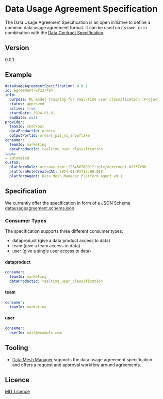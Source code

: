 # Data Usage Agreement Specification

The Data Usage Agreement Specification is an open initiative to define a common data usage agreement format. It can be used on its own, or in combination with the [Data Contract Specification](datacontract.com).

## Version

0.0.1

## Example

```yaml
dataUsageAgreementSpecification: 0.0.1
id: agreement-8f237f9h
info:
  purpose: ML model training for real-time user classification (Project RTUSR-3)
  status: approved
  active: true
  startDate: 2024-01-01
  endDate: null
provider:
  teamId: checkout
  dataProductId: orders
  outputPortId: orders_pii_v1_snowflake
consumer:
  teamId: marketing
  dataProductId: realtime_user_classification
tags:
- automated
custom:
  platformRole: arn:aws:iam::123456789012:role/agreement-8f237f9h
  platformRoleCreatedAt: 2024-01-01T13:00:00Z
  platformAgent: Data Mesh Manager Platform Agent v0.1
```

## Specification

We currently offer the specification in form of a JSON Schema [datausageagreement.schema.json](datausageagreement.schema.json).

### Consumer Types

The specification supports three different consumer types:

- dataproduct (give a data product access to data)
- team (give a team access to data)
- user (give a single user access to data)

#### dataproduct

```yaml
consumer:
  teamId: marketing
  dataProductId: realtime_user_classification
```

#### team

```yaml
consumer:
  teamId: marketing
```

#### user

```yaml
consumer:
  userId: mail@example.com
```

## Tooling

- [Data Mesh Manager](https://datamesh-manager.com) supports the data usage agreement specification and offers a request and approval workflow around agreements.

## Licence

[MIT Licence](LICENSE)
